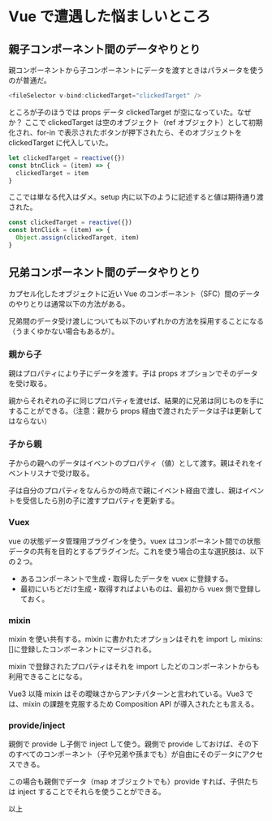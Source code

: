 # Vue で遭遇した悩ましいところ

## 親子コンポーネント間のデータやりとり

親コンポーネントから子コンポーネントにデータを渡すときはパラメータを使うのが普通だ。

```js
<fileSelector v-bind:clickedTarget="clickedTarget" />
```

ところが子のほうでは props データ clickedTarget が空になっていた。なぜか？
ここで clickedTarget は空のオブジェクト（ref オブジェクト）として初期化され、for-in で表示されたボタンが押下されたら、そのオブジェクトを clickedTarget に代入していた。

```js
let clickedTarget = reactive({})
const btnClick = (item) => {
  clickedTarget = item
}
```

ここでは単なる代入はダメ。setup 内に以下のように記述すると値は期待通り渡された。

```js
const clickedTarget = reactive({})
const btnClick = (item) => {
  Object.assign(clickedTarget, item)
}
```

## 兄弟コンポーネント間のデータやりとり

カプセル化したオブジェクトに近い Vue のコンポーネント（SFC）間のデータのやりとりは通常以下の方法がある。

兄弟間のデータ受け渡しについても以下のいずれかの方法を採用することになる（うまくゆかない場合もあるが）。

### 親から子

親はプロパティにより子にデータを渡す。子は props オプションでそのデータを受け取る。

親からそれぞれの子に同じプロパティを渡せば、結果的に兄弟は同じものを手にすることができる。（注意：親から props 経由で渡されたデータは子は更新してはならない）

### 子から親

子からの親へのデータはイベントのプロパティ（値）として渡す。親はそれをイベントリスナで受け取る。

子は自分のプロパティをなんらかの時点で親にイベント経由で渡し、親はイベントを受信したら別の子に渡すプロパティを更新する。

### Vuex

vue の状態データ管理用プラグインを使う。vuex はコンポーネント間での状態データの共有を目的とするプラグインだ。これを使う場合の主な選択肢は、以下の２つ。

- あるコンポーネントで生成・取得したデータを vuex に登録する。
- 最初にいちどだけ生成・取得すればよいものは、最初から vuex 側で登録しておく。

### mixin

mixin を使い共有する。mixin に書かれたオプションはそれを import し mixins:[]に登録したコンポーネントにマージされる。

mixin で登録されたプロパティはそれを import したどのコンポーネントからも利用できることになる。

Vue3 以降 mixin はその曖昧さからアンチパターンと言われている。Vue3 では、mixin の課題を克服するため Composition API が導入されたとも言える。

### provide/inject

親側で provide し子側で inject して使う。親側で provide しておけば、その下のすべてのコンポーネント（子や兄弟や孫までも）が自由にそのデータにアクセスできる。

この場合も親側でデータ（map オブジェクトでも）provide すれば、子供たちは inject することでそれらを使うことができる。

以上
